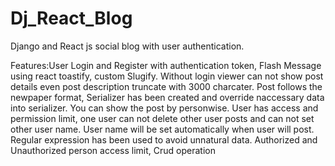 # Dj_React_Blog
Django and React js social blog with user authentication.

Features:User Login and Register with authentication token, Flash Message using react toastify, custom Slugify. 
Without login viewer can not show post details even post description truncate with 3000 charcater.
Post follows the newpaper format, Serializer has been created and override naccessary data into serializer.
You can show the post by personwise. 
User has access and permission limit, one user can not delete other user posts and can not set other user name. User name will be set automatically when user will post.
Regular expression has been used to avoid unnatural data. 
Authorized and Unauthorized person access limit, 
Crud operation

